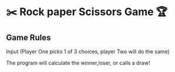

:scissors: Rock paper Scissors Game :trophy:
=============================================



Game Rules
-----------
Input (Player One picks 1 of 3 choices, player Two will do the same)

The program will calculate the winner,loser, or calls a draw!



